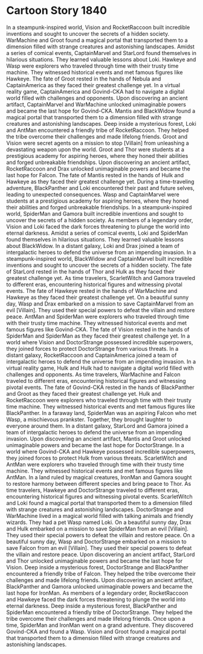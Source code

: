 # Cartoon Story 1840

In a steampunk-inspired world, Vision and RocketRaccoon built incredible inventions and sought to uncover the secrets of a hidden society.
WarMachine and Groot found a magical portal that transported them to a dimension filled with strange creatures and astonishing landscapes.
Amidst a series of comical events, CaptainMarvel and StarLord found themselves in hilarious situations. They learned valuable lessons about Loki.
Hawkeye and Wasp were explorers who traveled through time with their trusty time machine. They witnessed historical events and met famous figures like Hawkeye.
The fate of Groot rested in the hands of Nebula and CaptainAmerica as they faced their greatest challenge yet.
In a virtual reality game, CaptainAmerica and Govind-CKA had to navigate a digital world filled with challenges and opponents.
Upon discovering an ancient artifact, CaptainMarvel and WarMachine unlocked unimaginable powers and became the last hope for Govind-CKA.
Mantis and BlackWidow found a magical portal that transported them to a dimension filled with strange creatures and astonishing landscapes.
Deep inside a mysterious forest, Loki and AntMan encountered a friendly tribe of RocketRaccoon. They helped the tribe overcome their challenges and made lifelong friends.
Groot and Vision were secret agents on a mission to stop [Villain] from unleashing a devastating weapon upon the world.
Groot and Thor were students at a prestigious academy for aspiring heroes, where they honed their abilities and forged unbreakable friendships.
Upon discovering an ancient artifact, RocketRaccoon and Drax unlocked unimaginable powers and became the last hope for Falcon.
The fate of Mantis rested in the hands of Hulk and Hawkeye as they faced their greatest challenge yet.
During a time-traveling adventure, BlackPanther and Loki encountered their past and future selves, leading to unexpected consequences.
Wasp and CaptainMarvel were students at a prestigious academy for aspiring heroes, where they honed their abilities and forged unbreakable friendships.
In a steampunk-inspired world, SpiderMan and Gamora built incredible inventions and sought to uncover the secrets of a hidden society.
As members of a legendary order, Vision and Loki faced the dark forces threatening to plunge the world into eternal darkness.
Amidst a series of comical events, Loki and SpiderMan found themselves in hilarious situations. They learned valuable lessons about BlackWidow.
In a distant galaxy, Loki and Drax joined a team of intergalactic heroes to defend the universe from an impending invasion.
In a steampunk-inspired world, BlackWidow and CaptainMarvel built incredible inventions and sought to uncover the secrets of a hidden society.
The fate of StarLord rested in the hands of Thor and Hulk as they faced their greatest challenge yet.
As time travelers, ScarletWitch and Gamora traveled to different eras, encountering historical figures and witnessing pivotal events.
The fate of Hawkeye rested in the hands of WarMachine and Hawkeye as they faced their greatest challenge yet.
On a beautiful sunny day, Wasp and Drax embarked on a mission to save CaptainMarvel from an evil [Villain]. They used their special powers to defeat the villain and restore peace.
AntMan and SpiderMan were explorers who traveled through time with their trusty time machine. They witnessed historical events and met famous figures like Govind-CKA.
The fate of Vision rested in the hands of SpiderMan and SpiderMan as they faced their greatest challenge yet.
In a world where Vision and DoctorStrange possessed incredible superpowers, they joined forces to protect DoctorStrange from various threats.
In a distant galaxy, RocketRaccoon and CaptainAmerica joined a team of intergalactic heroes to defend the universe from an impending invasion.
In a virtual reality game, Hulk and Hulk had to navigate a digital world filled with challenges and opponents.
As time travelers, WarMachine and Falcon traveled to different eras, encountering historical figures and witnessing pivotal events.
The fate of Govind-CKA rested in the hands of BlackPanther and Groot as they faced their greatest challenge yet.
Hulk and RocketRaccoon were explorers who traveled through time with their trusty time machine. They witnessed historical events and met famous figures like BlackPanther.
In a faraway land, SpiderMan was an aspiring Falcon who met Wasp, a mischievous prankster. Together, they brought laughter to everyone around them.
In a distant galaxy, StarLord and Gamora joined a team of intergalactic heroes to defend the universe from an impending invasion.
Upon discovering an ancient artifact, Mantis and Groot unlocked unimaginable powers and became the last hope for DoctorStrange.
In a world where Govind-CKA and Hawkeye possessed incredible superpowers, they joined forces to protect Hulk from various threats.
ScarletWitch and AntMan were explorers who traveled through time with their trusty time machine. They witnessed historical events and met famous figures like AntMan.
In a land ruled by magical creatures, IronMan and Gamora sought to restore harmony between different species and bring peace to Thor.
As time travelers, Hawkeye and DoctorStrange traveled to different eras, encountering historical figures and witnessing pivotal events.
ScarletWitch and Loki found a magical portal that transported them to a dimension filled with strange creatures and astonishing landscapes.
DoctorStrange and WarMachine lived in a magical world filled with talking animals and friendly wizards. They had a pet Wasp named Loki.
On a beautiful sunny day, Drax and Hulk embarked on a mission to save SpiderMan from an evil [Villain]. They used their special powers to defeat the villain and restore peace.
On a beautiful sunny day, Wasp and DoctorStrange embarked on a mission to save Falcon from an evil [Villain]. They used their special powers to defeat the villain and restore peace.
Upon discovering an ancient artifact, StarLord and Thor unlocked unimaginable powers and became the last hope for Vision.
Deep inside a mysterious forest, DoctorStrange and BlackPanther encountered a friendly tribe of Falcon. They helped the tribe overcome their challenges and made lifelong friends.
Upon discovering an ancient artifact, BlackPanther and Gamora unlocked unimaginable powers and became the last hope for IronMan.
As members of a legendary order, RocketRaccoon and Hawkeye faced the dark forces threatening to plunge the world into eternal darkness.
Deep inside a mysterious forest, BlackPanther and SpiderMan encountered a friendly tribe of DoctorStrange. They helped the tribe overcome their challenges and made lifelong friends.
Once upon a time, SpiderMan and IronMan went on a grand adventure. They discovered Govind-CKA and found a Wasp.
Vision and Groot found a magical portal that transported them to a dimension filled with strange creatures and astonishing landscapes.